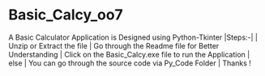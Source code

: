 # Basic_Calcy_oo7
A Basic Calculator Application is Designed using Python-Tkinter |Steps:-|        | Unzip or Extract the file        | Go through the Readme file for Better Understanding        | Click on the Basic_Calcy.exe file to run the Application        | else        | You can go through the source code via Py_Code Folder | Thanks !
